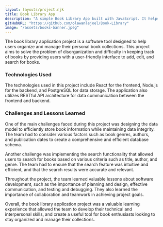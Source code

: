 ```yaml
---
layout: layouts/project.njk
title: Book Library App
description: "A simple Book Library App built with JavaScript. It helps readers have a good list of books they are eiter currently reading or have finished reading."
gitHubURL: "https://github.com/olawanlejoel/Book-Library"
image: "/assets/books-banner.jpeg"
---
```


The book library application project is a software tool designed to help users organize and manage their personal book collections. This project aims to solve the problem of disorganization and difficulty in keeping track of books by providing users with a user-friendly interface to add, edit, and search for books.

### Technologies Used
The technologies used in this project include React for the frontend, Node.js for the backend, and PostgreSQL for data storage. The application also utilizes RESTful API architecture for data communication between the frontend and backend.

### Challenges and Lessons Learned
One of the main challenges faced during this project was designing the data model to efficiently store book information while maintaining data integrity. The team had to consider various factors such as book genres, authors, and publication dates to create a comprehensive and efficient database schema.

Another challenge was implementing the search functionality that allowed users to search for books based on various criteria such as title, author, and genre. The team had to ensure that the search feature was intuitive and efficient, and that the search results were accurate and relevant.

Throughout the project, the team learned valuable lessons about software development, such as the importance of planning and design, effective communication, and testing and debugging. They also learned the importance of collaboration and teamwork in achieving project goals.

Overall, the book library application project was a valuable learning experience that allowed the team to develop their technical and interpersonal skills, and create a useful tool for book enthusiasts looking to stay organized and manage their collections.